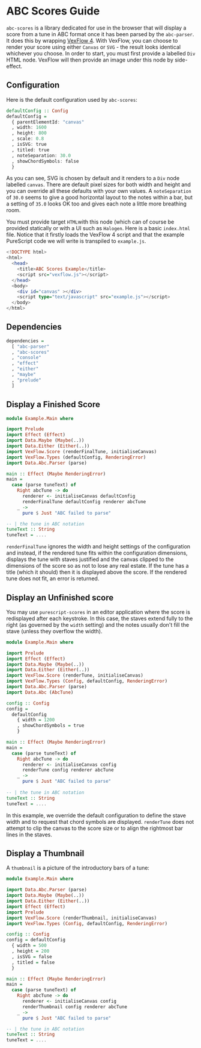 # ABC Scores Guide

```abc-scores``` is a library dedicated for use in the browser that will display a score from a tune in ABC format once it has been parsed by the ```abc-parser```. It does this by wrapping [VexFlow 4](https://github.com/0xfe/vexflow). With VexFlow, you can choose to render your score using either ```Canvas``` or ```SVG``` - the result looks identical whichever you choose.  In order to start, you must first provide a labelled ```Div``` HTML node.  VexFlow will then provide an image under this node by side-effect.

## Configuration

Here is the default configuration used by ```abc-scores```:

```purs
defaultConfig :: Config
defaultConfig =
  { parentElementId: "canvas"
  , width: 1600
  , height: 800
  , scale: 0.8
  , isSVG: true
  , titled: true
  , noteSeparation: 30.0
  , showChordSymbols: false
  }
```

As you can see, SVG is chosen by default and it renders to a ```Div``` node labelled ```canvas```.  There are default pixel sizes for both width and height and you can override all these defaults with your own values.  A ```noteSeparation``` of ```30.0``` seems to give a good horizontal layout to the notes within a bar, but a setting of ```35.0``` looks OK too and gives each note a little more breathing room.

You must provide target ```HTML```with this node (which can of course be provided statically or with a UI such as ```Halogen```. Here is a basic ```index.html``` file.  Notice that it firstly loads the VexFlow 4 script and that the example PureScript code we will write is transpiled to ```example.js```.

```purs
<!DOCTYPE html>
<html>
  <head>
    <title>ABC Scores Example</title>
    <script src="vexflow.js"></script>
  </head>
  <body>
    <div id="canvas" ></div>
    <script type="text/javascript" src="example.js"></script>
  </body>
</html>
```

## Dependencies

```purs
dependencies =
  [ "abc-parser"
  , "abc-scores"
  , "console"
  , "effect"
  , "either"
  , "maybe"
  , "prelude"
  ]
```

## Display a Finished Score 

```purs
module Example.Main where

import Prelude
import Effect (Effect)
import Data.Maybe (Maybe(..))
import Data.Either (Either(..))
import VexFlow.Score (renderFinalTune, initialiseCanvas)
import VexFlow.Types (defaultConfig, RenderingError)
import Data.Abc.Parser (parse)

main :: Effect (Maybe RenderingError)
main =
  case (parse tuneText) of
    Right abcTune -> do
      renderer <- initialiseCanvas defaultConfig
      renderFinalTune defaultConfig renderer abcTune
    _ ->
      pure $ Just "ABC failed to parse"

-- | the tune in ABC notation
tuneText :: String 
tuneText = ....
```

```renderFinalTune``` ignores the width and height settings of the configuration and instead, if the rendered tune fits within the configuration dimensions, displays the tune with staves justified and the canvas clipped to the dimensions of the score so as not to lose any real estate.  If the tune has a title (which it should) then it is displayed above the score.  If the rendered tune does not fit, an error is returned.

## Display an Unfinished score

You may use ```purescript-scores``` in an editor application where the score is redisplayed after each keystroke.  In this case, the staves extend fully to the right (as governed by the ```width``` setting) and the notes usually don't fill the stave (unless they overflow the width).

```purs
module Example.Main where

import Prelude
import Effect (Effect)
import Data.Maybe (Maybe(..))
import Data.Either (Either(..))
import VexFlow.Score (renderTune, initialiseCanvas)
import VexFlow.Types (Config, defaultConfig, RenderingError)
import Data.Abc.Parser (parse)
import Data.Abc (AbcTune)

config :: Config
config =
  defaultConfig 
    { width = 1200
    , showChordSymbols = true 
    }

main :: Effect (Maybe RenderingError)
main =
  case (parse tuneText) of
    Right abcTune -> do
      renderer <- initialiseCanvas config
      renderTune config renderer abcTune
    _ ->
      pure $ Just "ABC failed to parse"
      
-- | the tune in ABC notation
tuneText :: String 
tuneText = ....
``` 
In this example, we override the default configuration to define the stave width and to request that chord symbols are displayed.  ```renderTune``` does not attempt to clip the canvas to the score size or to align the rightmost bar lines in the staves.

## Display a Thumbnail

A ```thumbnail``` is a picture of the introductory bars of a tune:

```purs
module Example.Main where

import Data.Abc.Parser (parse)
import Data.Maybe (Maybe(..))
import Data.Either (Either(..))
import Effect (Effect)
import Prelude
import VexFlow.Score (renderThumbnail, initialiseCanvas)
import VexFlow.Types (Config, defaultConfig, RenderingError)

config :: Config
config = defaultConfig 
  { width = 500
  , height = 200
  , isSVG = false
  , titled = false 
  }

main :: Effect (Maybe RenderingError)
main =
  case (parse tuneText) of
    Right abcTune -> do
      renderer <- initialiseCanvas config
      renderThumbnail config renderer abcTune 
    _ ->
      pure $ Just "ABC failed to parse"

-- | the tune in ABC notation
tuneText :: String 
tuneText = ....
```